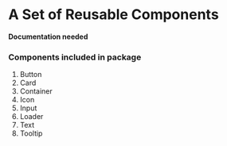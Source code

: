 # A Set of Reusable Components

**Documentation needed**

### Components included in package
1. Button
1. Card
1. Container
1. Icon
1. Input
1. Loader
1. Text
1. Tooltip

